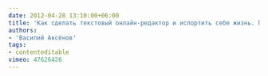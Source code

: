 ```yaml
---
date: 2012-04-28 13:10:00+06:00
title: 'Как сделать текстовый онлайн-редактор и испортить себе жизнь. Проблемы создания редактора в вебе при текущем уровне поддержки Editing APIs браузерами'
authors:
- 'Василий Аксёнов'
tags:
- contenteditable
vimeo: 47626426
---
```

